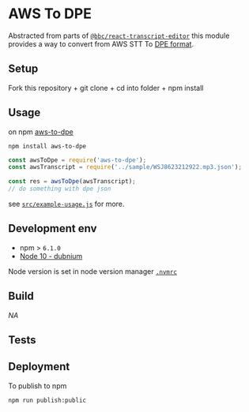 # AWS To DPE

Abstracted from parts of [`@bbc/react-transcript-editor`](https://github.com/bbc/react-transcript-editor) this module provides a way to convert from AWS STT To [DPE format](https://github.com/bbc/digital-paper-edit).


## Setup
<!-- _stack - optional_
_How to build and run the code/app_ -->

Fork this repository + git clone + cd into folder + npm install

## Usage
on npm [aws-to-dpe](https://www.npmjs.com/package/aws-to-dpe)

```
npm install aws-to-dpe
```

```js
const awsToDpe = require('aws-to-dpe');
const awsTranscript = require('../sample/WSJ8623212922.mp3.json');

const res = awsToDpe(awsTranscript);
// do something with dpe json 
```

see [`src/example-usage.js`](./src/example-usage.js) for more.

<!-- ## System Architecture -->
<!-- _High level overview of system architecture_ -->

<!-- ## Documentation

There's a [docs](./docs) folder in this repository.

[docs/notes](./docs/notes) contains dev draft notes on various aspects of the project. This would generally be converted either into ADRs or guides when ready.

[docs/adr](./docs/adr) contains [Architecture Decision Record](https://github.com/joelparkerhenderson/architecture_decision_record).

> An architectural decision record (ADR) is a document that captures an important architectural decision made along with its context and consequences.

We are using [this template for ADR](https://gist.github.com/iaincollins/92923cc2c309c2751aea6f1b34b31d95) -->


## Development env
 <!-- _How to run the development environment_ -->

- npm > `6.1.0`
- [Node 10 - dubnium](https://scotch.io/tutorials/whats-new-in-node-10-dubnium)

Node version is set in node version manager [`.nvmrc`](https://github.com/creationix/nvm#nvmrc)

<!-- _Coding style convention ref optional, eg which linter to use_ -->

<!-- _Linting, github pre-push hook - optional_ -->

## Build
<!-- _How to run build_ -->

_NA_

## Tests
<!-- _How to carry out tests_ -->

## Deployment
<!-- _How to deploy the code/app into test/staging/production_ -->

To publish to npm
```
npm run publish:public
```